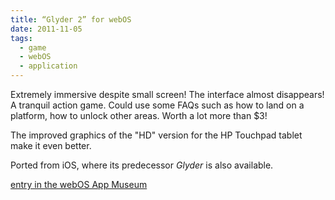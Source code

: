 ```yaml
---
title: “Glyder 2” for webOS
date: 2011-11-05
tags:
  - game
  - webOS
  - application
---
```


Extremely immersive despite small screen! The interface almost disappears! A tranquil action game.
Could use some FAQs such as how to land on a platform, how to unlock other areas.
Worth a lot more than $3!

The improved graphics of the "HD" version for the HP Touchpad tablet make it even better.

Ported from iOS, where its predecessor _Glyder_ is also available.

[entry in the webOS App Museum](https://appcatalog.webosarchive.org/showMuseumDetails.php?search=glyder&safe=on&app=1112)
